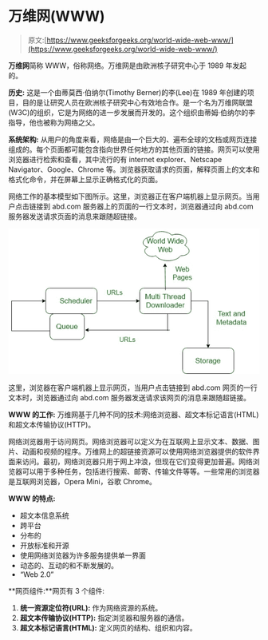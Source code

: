 # 万维网(WWW)

> 原文:[https://www.geeksforgeeks.org/world-wide-web-www/](https://www.geeksforgeeks.org/world-wide-web-www/)

**万维网**简称 WWW，俗称网络。万维网是由欧洲核子研究中心于 1989 年发起的。

**历史:**
这是一个由蒂莫西·伯纳尔(Timothy Berner)的李(Lee)在 1989 年创建的项目，目的是让研究人员在欧洲核子研究中心有效地合作。是一个名为万维网联盟(W3C)的组织，它是为网络的进一步发展而开发的。这个组织由蒂姆·伯纳尔的李指导，他也被称为网络之父。

**系统架构:**
从用户的角度来看，网络是由一个巨大的、遍布全球的文档或网页连接组成的。每个页面都可能包含指向世界任何地方的其他页面的链接。网页可以使用浏览器进行检索和查看，其中流行的有 internet explorer、Netscape Navigator、Google、Chrome 等。浏览器获取请求的页面，解释页面上的文本和格式化命令，并在屏幕上显示正确格式化的页面。

网络工作的基本模型如下图所示。这里，浏览器正在客户端机器上显示网页。当用户点击链接到 abd.com 服务器上的页面的一行文本时，浏览器通过向 abd.com 服务器发送请求页面的消息来跟随超链接。

![](img/54d8d62e16ae2cf3ee07f6480b7cef4d.png)

这里，浏览器在客户端机器上显示网页，当用户点击链接到 abd.com 网页的一行文本时，浏览器通过向 abd.com 服务器发送请求该网页的消息来跟随超链接。

**WWW 的工作:**
万维网基于几种不同的技术:网络浏览器、超文本标记语言(HTML)和超文本传输协议(HTTP)。

网络浏览器用于访问网页。网络浏览器可以定义为在互联网上显示文本、数据、图片、动画和视频的程序。万维网上的超链接资源可以使用网络浏览器提供的软件界面来访问。最初，网络浏览器只用于网上冲浪，但现在它们变得更加普遍。网络浏览器可以用于多种任务，包括进行搜索、邮寄、传输文件等等。一些常用的浏览器是互联网浏览器，Opera Mini，谷歌 Chrome。

**WWW 的特点:**

*   超文本信息系统
*   跨平台
*   分布的
*   开放标准和开源
*   使用网络浏览器为许多服务提供单一界面
*   动态的、互动的和不断发展的。
*   “Web 2.0”

**网页组件:**网页有 3 个组件:

1.  **统一资源定位符(URL):** 作为网络资源的系统。
2.  **超文本传输协议(HTTP):** 指定浏览器和服务器的通信。
3.  **超文本标记语言(HTML):** 定义网页的结构、组织和内容。